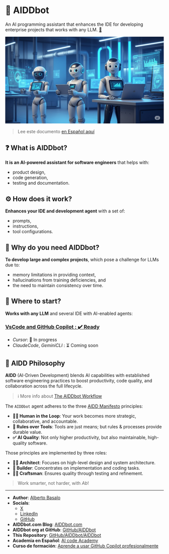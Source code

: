 # 🤖 AIDDbot

An AI programming assistant that enhances the IDE for developing enterprise projects that works with any LLM. [🤖](https://github.com/AIDDbot/AIDDbot)

![AIDDbot coding agents](./docs/AIDD-bot.png)

> Lee este documento [en Español aquí](https://aicode.academy/community/opensource/aiddbot/)

## ❓ What is AIDDbot?

**It is an AI-powered assistant for software engineers**  that helps with:

- product design, 
- code generation, 
- testing and documentation.

## ⚙️ How does it work?

**Enhances your IDE and development agent** with a set of:

- prompts,
- instructions,
- tool configurations.

## 🎯 Why do you need AIDDbot?

**To develop large and complex projects**, which pose a challenge for LLMs due to:

- memory limitations in providing context,
- hallucinations from training deficiencies, and
- the need to maintain consistency over time.

## 🚀 Where to start?

**Works with any LLM** and several IDE with AI-enabled agents:

### [VsCode and GitHub Copilot : ✔️ Ready ](https://github.com/AIDDbot/AIDDbot/blob/main/docs/vscode_aiddbot.md) 

- _Cursor_:  🚧 In progress
- _ClaudeCode_, _GeminiCLI_ : ⏳ Coming soon

## 💭 AIDD Philosophy

**AIDD** (AI-Driven Development) blends AI capabilities with established software engineering practices to boost productivity, code quality, and collaboration across the full lifecycle.

> ℹ️ More info about [The AIDDbot Workflow](https://aiddbot.com/aiddbot-in-your-workflow)

The `AIDDbot` agent adheres to the three [AIDD Manifesto](https://aiddbot.com/aidd-manifesto) principles:

- **🧑‍💻 Human in the Loop**: Your work becomes more strategic, collaborative, and accountable.
- **🔧 Rules over Tools**: Tools are just means; but rules & processes provide durable value.
- **✅ AI Quality**: Not only higher productivity, but also maintainable, high-quality software.

Those principles are implemented by three roles:

- **🧑‍💼 Architect**: Focuses on high-level design and system architecture.
- **👷 Builder**: Concentrates on implementation and coding tasks.
- **🧑‍🔧 Craftsman**: Ensures quality through testing and refinement.

> Work smarter, not harder, with _Ab_!

---

- **Author**: [Alberto Basalo](https://albertobasalo.dev)
- **Socials**:
  - [X](https://x.com/albertobasalo)
  - [LinkedIn](https://www.linkedin.com/in/albertobasalo/)
  - [GitHub](https://github.com/albertobasalo)
- **AIDDbot.com Blog**: [AIDDbot.com](https://aiddbot.com)
- **AIDDbot org at GitHub**: [GitHub/AIDDbot](https://github.com/AIDDbot)
- **This Repository**: [GitHub/AIDDbot/AIDDbot](https://github.com/AIDDbot/AIDDbot)
- **Academia en Español**: [AI code Academy](https://aicode.academy)
- **Curso de formación**: [Aprende a usar GitHub Copilot profesionalmente](https://aicode.academy/cursos/vs-code-copilot/)